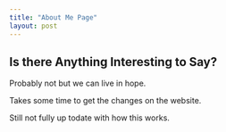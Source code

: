 ```yaml
---
title: "About Me Page"
layout: post
---
```


## Is there Anything Interesting to Say?


Probably not but we can live in hope.


Takes some time to get the changes on the website.


Still not fully up todate with how this works.
